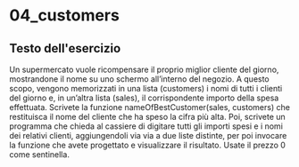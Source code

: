 # 04_customers

## Testo dell'esercizio
Un supermercato vuole ricompensare il proprio miglior cliente del giorno, mostrandone il nome su uno schermo all’interno del negozio. A questo scopo, vengono memorizzati in una lista (customers) i nomi di tutti i clienti del giorno e, in un’altra lista (sales), il corrispondente importo della spesa effettuata.
Scrivete la funzione nameOfBestCustomer(sales, customers) che restituisca il nome del cliente che ha speso la cifra più alta.
Poi, scrivete un programma che chieda al cassiere di digitare tutti gli importi spesi e i nomi dei relativi clienti, aggiungendoli via via a due liste distinte, per poi invocare la funzione che avete progettato e visualizzare il risultato. Usate il prezzo 0 come sentinella.